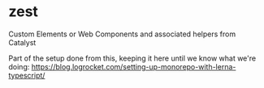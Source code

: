 # zest
Custom Elements or Web Components and associated helpers from Catalyst


Part of the setup done from this, keeping it here until we know what we're doing: https://blog.logrocket.com/setting-up-monorepo-with-lerna-typescript/
